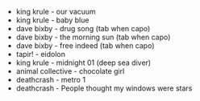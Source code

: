 - king krule - our vacuum
- king krule - baby blue
- dave bixby - drug song (tab when capo)
- dave bixby - the morning sun (tab when capo)
- dave bixby - free indeed (tab when capo)
- tapir! - eidolon
- king krule - midnight 01 (deep sea diver)
- animal collective - chocolate girl
- deathcrash - metro 1
- deathcrash - People thought my windows were stars
